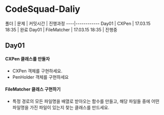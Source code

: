 # CodeSquad-Daliy

폴더 | 문제 | 커밋시간 | 진행과정
----|------------
Day01 | CXPen | 17.03.15 18:35 | 완료
Day01 | FileMatcher | 17.03.15 18:35 | 진행중

## Day01
#### CXPen 클래스를 만들자
* CXPen 객체를 구현하세요.
* PenHolder 객체를 구현하세요

#### FileMatcher 클래스 구현하기
* 특정 경로의 모든 파일명을 배열로 받아오는 함수를 만들고, 해당 파일들 중에
어떤 파일명을 가진 파일이 있는지 찾는 클래스를 만드세요.
